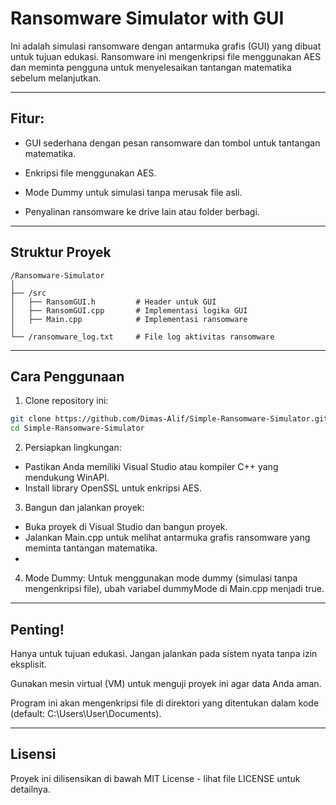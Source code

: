 # Ransomware Simulator with GUI
Ini adalah simulasi ransomware dengan antarmuka grafis (GUI) yang dibuat untuk tujuan edukasi. Ransomware ini mengenkripsi file menggunakan AES dan meminta pengguna untuk menyelesaikan tantangan matematika sebelum melanjutkan.

---

## Fitur:

- GUI sederhana dengan pesan ransomware dan tombol untuk tantangan matematika.

- Enkripsi file menggunakan AES.

- Mode Dummy untuk simulasi tanpa merusak file asli.

- Penyalinan ransomware ke drive lain atau folder berbagi.

---

## Struktur Proyek
```
/Ransomware-Simulator
│
├── /src
│   ├── RansomGUI.h         # Header untuk GUI
│   ├── RansomGUI.cpp       # Implementasi logika GUI
│   ├── Main.cpp            # Implementasi ransomware
│
└── /ransomware_log.txt     # File log aktivitas ransomware
```
---

## Cara Penggunaan

1. Clone repository ini:
```bash
git clone https://github.com/Dimas-Alif/Simple-Ransomware-Simulator.git
cd Simple-Ransomware-Simulator
```

2. Persiapkan lingkungan:
 - Pastikan Anda memiliki Visual Studio atau kompiler C++ yang mendukung WinAPI.
 - Install library OpenSSL untuk enkripsi AES.

3. Bangun dan jalankan proyek:
 - Buka proyek di Visual Studio dan bangun proyek.
 - Jalankan Main.cpp untuk melihat antarmuka grafis ransomware yang meminta tantangan matematika.
 - 
4. Mode Dummy:
Untuk menggunakan mode dummy (simulasi tanpa mengenkripsi file), ubah variabel dummyMode di Main.cpp menjadi true.

---

## Penting!

Hanya untuk tujuan edukasi. Jangan jalankan pada sistem nyata tanpa izin eksplisit.

Gunakan mesin virtual (VM) untuk menguji proyek ini agar data Anda aman.

Program ini akan mengenkripsi file di direktori yang ditentukan dalam kode (default: C:\\Users\\User\\Documents).

---

## Lisensi

Proyek ini dilisensikan di bawah MIT License - lihat file LICENSE untuk detailnya.
